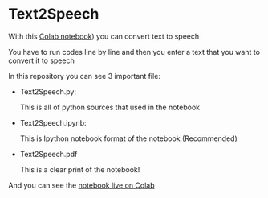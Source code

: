 # Text2Speech

With this [Colab notebook](https://colab.research.google.com/drive/1iBJmwcK_XeHHPS4Tko2mxY5JyXob8I-D?usp=sharing)) you can convert text to speech

You have to run codes line by line and then you enter a text that you want to convert it to speech

In this repository you can see 3 important file:
- Text2Speech.py:

  This is all of python sources that used in the notebook

- Text2Speech.ipynb:

  This is Ipython notebook format of the notebook (Recommended)

- Text2Speech.pdf

  This is a clear print of the notebook!

And you can see the [notebook live on Colab](https://colab.research.google.com/drive/1iBJmwcK_XeHHPS4Tko2mxY5JyXob8I-D?usp=sharing)
